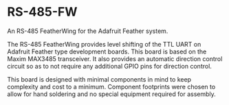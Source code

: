 # RS-485-FW
An RS-485 FeatherWing for the Adafruit Feather system.

The RS-485 FeatherWing provides level shifting of the TTL UART on Adafruit Feather type development boards. This board is based on the Maxim MAX3485 transceiver. It also provides an automatic direction control circuit so as to not require any additional GPIO pins for direction control.

This board is designed with minimal components in mind to keep complexity and cost to a minimum. Component footprints were chosen to allow for hand soldering and no special equipment required for assembly.
